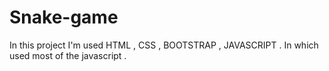 # Snake-game
In this project I'm used HTML , CSS , BOOTSTRAP , JAVASCRIPT . In which used most of the javascript .
